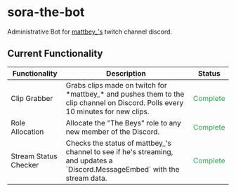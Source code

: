 # sora-the-bot
Administrative Bot for [mattbey_'s](https://www.twitch.tv/mattbey_) twitch channel discord.

## Current Functionality
<table style="width: 100%;">
    <thead>
        <tr>
            <th scope="col">Functionality</th>
            <th scope="col">Description</th>
            <th scope="col">Status</th>
        </tr>
    </thead>
    <tbody>
        <tr>
            <td>Clip Grabber</td>
            <td>
                Grabs clips made on twitch for *mattbey_* and pushes them to the clip channel on Discord. Polls every 10 minutes for new clips.
            </td>
            <td style="color: #2ea44f">
                Complete
            </td>
        </tr>
        <tr>
            <td>Role Allocation</td>
            <td>
                Allocate the "The Beys" role to any new member of the Discord.
            </td>
            <td style="color: #2ea44f">
                Complete
            </td>
        </tr>
        <tr>
            <td>
                Stream Status Checker
            </td>
            <td>
                Checks the status of mattbey_'s channel to see if he's streaming, and updates a `Discord.MessageEmbed` with the stream data.
            </td>
            <td style="color: #2ea44f">
                Complete
            </td>
        </tr>
    </tbody>
</table>
